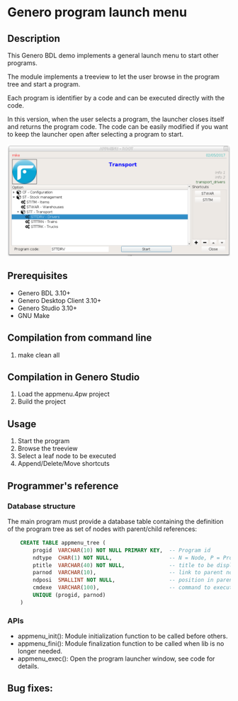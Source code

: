 # Genero program launch menu  

## Description

This Genero BDL demo implements a general launch menu to start other programs.

The module implements a treeview to let the user browse in the program tree
and start a program.

Each program is identifier by a code and can be executed directly with the code.

In this version, when the user selects a program, the launcher closes itself
and returns the program code. The code can be easily modified if you want to
keep the launcher open after selecting a program to start.

![Genero program launcher (GDC)](https://github.com/FourjsGenero/ex_app_menu/raw/master/docs/appmenu-screen-001.png)

## Prerequisites

* Genero BDL 3.10+
* Genero Desktop Client 3.10+
* Genero Studio 3.10+
* GNU Make

## Compilation from command line

1. make clean all

## Compilation in Genero Studio

1. Load the appmenu.4pw project
2. Build the project

## Usage

1. Start the program
2. Browse the treeview
3. Select a leaf node to be executed
4. Append/Delete/Move shortcuts

## Programmer's reference

### Database structure

The main program must provide a database table containing the definition of
the program tree as set of nodes with parent/child references:

```SQL
    CREATE TABLE appmenu_tree (
        progid  VARCHAR(10) NOT NULL PRIMARY KEY,  -- Program id
        ndtype  CHAR(1) NOT NULL,                  -- N = Node, P = Program
        ptitle  VARCHAR(40) NOT NULL,              -- title to be displayed
        parnod  VARCHAR(10),                       -- link to parent node id
        ndposi  SMALLINT NOT NULL,                 -- position in parent node
        cmdexe  VARCHAR(100),                      -- command to execute 
        UNIQUE (progid, parnod)
    )
```

### APIs

* appmenu_init(): Module initialization function to be called before others.
* appmenu_fini(): Module finalization function to be called when lib is no longer needed.
* appmenu_exec(): Open the program launcher window, see code for details.

## Bug fixes:

